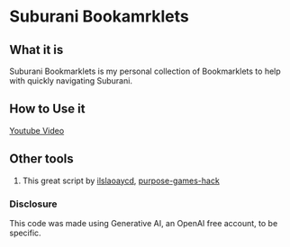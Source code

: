 # Suburani Bookamrklets

## What it is

Suburani Bookmarklets is my personal collection of Bookmarklets to help with quickly navigating Suburani.

## How to Use it

[Youtube Video](https://youtu.be/JmdDY4n4rtU)

## Other tools

1. This great script by [ilslaoaycd](https://github.com/ilslaoaycd/), [purpose-games-hack](https://github.com/ilslaoaycd/purpose-games-hack)

### Disclosure

This code was made using Generative AI, an OpenAI free account, to be specific.
